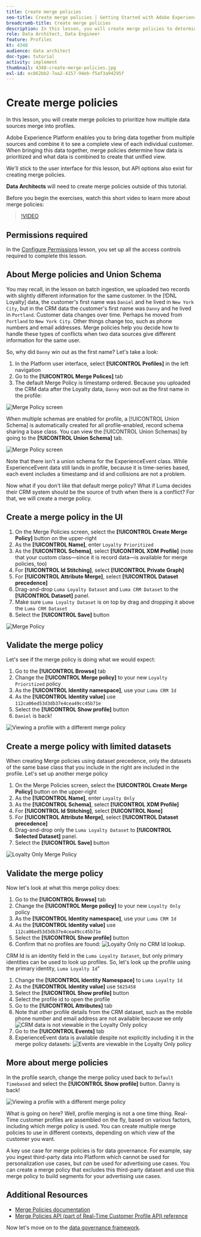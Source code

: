 ```yaml
---
title: Create merge policies
seo-title: Create merge policies | Getting Started with Adobe Experience Platform for Data Architects and Data Engineers
breadcrumb-title: Create merge policies
description: In this lesson, you will create merge policies to determine how data merges into profiles. 
role: Data Architect, Data Engineer
feature: Profiles
kt: 4348
audience: data architect
doc-type: tutorial
activity: implement
thumbnail: 4348-create-merge-policies.jpg
exl-id: ec862bb2-7aa2-4157-94eb-f5af3a94295f
---
```

# Create merge policies

<!--20 min-->

In this lesson, you will create merge policies to prioritize how multiple data sources merge into profiles. 

Adobe Experience Platform enables you to bring data together from multiple sources and combine it to see a complete view of each individual customer. When bringing this data together, merge policies determine how data is prioritized and what data is combined to create that unified view.

We'll stick to the user interface for this lesson, but API options also exist for creating merge policies.

**Data Architects** will need to create merge policies outside of this tutorial.

Before you begin the exercises, watch this short video to learn more about merge policies:
>[!VIDEO](https://video.tv.adobe.com/v/330433?quality=12&learn=on)

## Permissions required

In the [Configure Permissions](configure-permissions.md) lesson, you set up all the access controls required to complete this lesson.

<!--* Permission items **[!UICONTROL Profile Management]** > **[!UICONTROL View Merge Policies]** and **[!UICONTROL Manage Merge Policies]**
* Permission item **[!UICONTROL Profile Management]** > **[!UICONTROL View Profiles]** and **[!UICONTROL Manage Profiles]**
* Permission item **[!UICONTROL Sandboxes]** > `Luma Tutorial`
* User-role access to the `Luma Tutorial Platform` product profile
-->

## About Merge policies and Union Schema

You may recall, in the lesson on batch ingestion, we uploaded two records with slightly different information for the same customer. In the [!DNL Loyalty] data, the customer's first name was `Daniel` and he lived in `New York City`, but in the CRM data the customer's first name was `Danny` and he lived in `Portland`. Customer data changes over time. Perhaps he moved from `Portland` to `New York City`. Other things change too, such as phone numbers and email addresses. Merge policies help you decide how to handle these types of conflicts when two data sources give different information for the same user.

So, why did `Danny` win out as the first name? Let's take a look:

1. In the Platform user interface, select **[!UICONTROL Profiles]** in the left navigation
1. Go to the **[!UICONTROL Merge Polices]** tab
1. The default Merge Policy is timestamp ordered. Because you uploaded the CRM data after the Loyalty data, `Danny` won out as the first name in the profile:

![Merge Policy screen](assets/mergepolicies-default.png)

When multiple schemas are enabled for profile, a [!UICONTROL Union Schema] is automatically created for all profile-enabled, record schema sharing a base class. You can view the [!UICONTROL Union Schemas] by going to the **[!UICONTROL Union Schema]** tab.

![Merge Policy screen](assets/mergepolicies-unionSchema.png)

Note that there isn't a union schema for the ExperienceEvent class. While ExperienceEvent data still lands in profile, because it is time-series based, each event includes a timestamp and id and collisions are not a problem.

Now what if you don't like that default merge policy? What if Luma decides their CRM system should be the source of truth when there is a conflict? For that, we will create a merge policy.

## Create a merge policy in the UI

1. On the Merge Policies screen, select the **[!UICONTROL Create Merge Policy]** button on the upper-right
1. As the **[!UICONTROL Name]**, enter `Loyalty Prioritized`
1. As the **[!UICONTROL Schema]**, select **[!UICONTROL XDM Profile]** (note that your custom class&mdash;since it is record data&mdash;is available for merge policies, too)
1. For **[!UICONTROL Id Stitching]**, select **[!UICONTROL Private Graph]**
1. For **[!UICONTROL Attribute Merge]**, select **[!UICONTROL Dataset precedence]**
1. Drag-and-drop `Luma Loyalty Dataset` and `Luma CRM Dataset` to the **[!UICONTROL Dataset]** panel.
1. Make sure `Luma Loyalty Dataset` is on top by drag and dropping it above the `Luma CRM Dataset`
1. Select the **[!UICONTROL Save]** button
<!--do i need to explain Private Graph? Is that GA?-->
![Merge Policy](assets/mergepolicies-newPolicy.png)

## Validate the merge policy

Let's see if the merge policy is doing what we would expect:

1. Go to the **[!UICONTROL Browse]** tab
1. Change the **[!UICONTROL Merge policy]** to your new `Loyalty Prioritized` policy
1. As the **[!UICONTROL Identity namespace]**, use your `Luma CRM Id`
1. As the **[!UICONTROL Identity value]** use `112ca06ed53d3db37e4cea49cc45b71e`
1. Select the **[!UICONTROL Show profile]** button
1. `Daniel` is back!

![Viewing a profile with a different merge policy](assets/mergepolicies-lookupProfileWithMergePolicy.png)

## Create a merge policy with limited datasets

When creating Merge policies using dataset precedence, only the datasets of the same base class that you include in the right are included in the profile. Let's set up another merge policy

1. On the Merge Policies screen, select the **[!UICONTROL Create Merge Policy]** button on the upper-right
1. As the **[!UICONTROL Name]**, enter  `Loyalty Only`
1. As the **[!UICONTROL Schema]**, select **[!UICONTROL XDM Profile]** 
1. For **[!UICONTROL Id Stitching]**, select **[!UICONTROL None]**
1. For **[!UICONTROL Attribute Merge]**, select **[!UICONTROL Dataset precedence]**
1. Drag-and-drop only the `Luma Loyalty Dataset` to **[!UICONTROL Selected Dataset]** panel.
1. Select the **[!UICONTROL Save]** button

![Loyalty Only Merge Policy](assets/mergepolicies-loyaltyOnly.png)

## Validate the merge policy

Now let's look at what this merge policy does:

1. Go to the **[!UICONTROL Browse]** tab
1. Change the **[!UICONTROL Merge policy]** to your new `Loyalty Only` policy
1. As the **[!UICONTROL Identity namespace]**, use your `Luma CRM Id`
1. As the **[!UICONTROL Identity value]** use `112ca06ed53d3db37e4cea49cc45b71e`
1. Select the **[!UICONTROL Show profile]** button
1. Confirm that no profiles are found:
    ![Loyalty Only no CRM Id lookup.](assets/mergepolicies-loyaltyOnly-noCrmLookup.png)

CRM Id is an identity field in the `Luma Loyalty Dataset`, but only primary identities can be used to look up profiles. So, let's look up the profile using the primary identity, `Luma Loyalty Id`"

1. Change the **[!UICONTROL Identity Namespace]** to `Luma Loyalty Id`
1. As the **[!UICONTROL Identity value]** use `5625458`
1. Select the **[!UICONTROL Show profile]** button
1. Select the profile id to open the profile
1. Go to the **[!UICONTROL Attributes]** tab
1. Note that other profile details from the CRM dataset, such as the mobile phone number and email address are not available because we only
    ![CRM data is not viewable in the Loyalty Only policy](assets/mergepolicies-loyaltyOnly-attributes.png)
1. Go to the **[!UICONTROL Events]** tab
1. ExperienceEvent data is available despite not explicitly including it in the merge policy datasets:
    ![Events are viewable in the Loyalty Only policy](assets/mergepolicies-loyaltyOnly-events.png)

## More about merge policies

In the profile search, change the merge policy used back to `Default Timebased` and select the **[!UICONTROL Show profile]** button. Danny is back!

![Viewing a profile with a different merge policy](assets/mergepolicies-backToDanny.png)

What is going on here? Well, profile merging is not a one time thing. Real-Time customer profiles are assembled on the fly, based on various factors, including which merge policy is used. You can create multiple merge policies to use in different contexts, depending on which view of the customer you want.

A key use case for merge policies is for data governance. For example, say you ingest third-party data into Platform which cannot be used for personalization use cases, but _can_ be used for advertising use cases. You can create a merge policy that excludes this third-party dataset and use this merge policy to build segments for your advertising use cases.

## Additional Resources

* [Merge Policies documentation](https://experienceleague.adobe.com/docs/experience-platform/profile/merge-policies/overview.html)
* [Merge Policies API (part of Real-Time Customer Profile API) reference](https://www.adobe.io/experience-platform-apis/references/profile/#tag/Merge-policies)

Now let's move on to the [data governance framework](apply-data-governance-framework.md).
